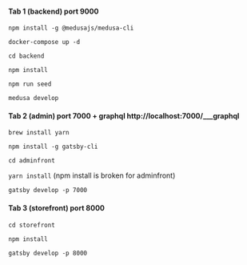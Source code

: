 #### Tab 1 (backend) port 9000

```npm install -g @medusajs/medusa-cli```

```docker-compose up -d```

```cd backend```

```npm install```

```npm run seed```

```medusa develop```

#### Tab 2 (admin) port 7000 + graphql http://localhost:7000/___graphql

``` brew install yarn ```

```npm install -g gatsby-cli```

```cd adminfront```

```yarn install``` (npm install is broken for adminfront)

```gatsby develop -p 7000```

#### Tab 3 (storefront) port 8000

```cd storefront```

```npm install```

```gatsby develop -p 8000```

